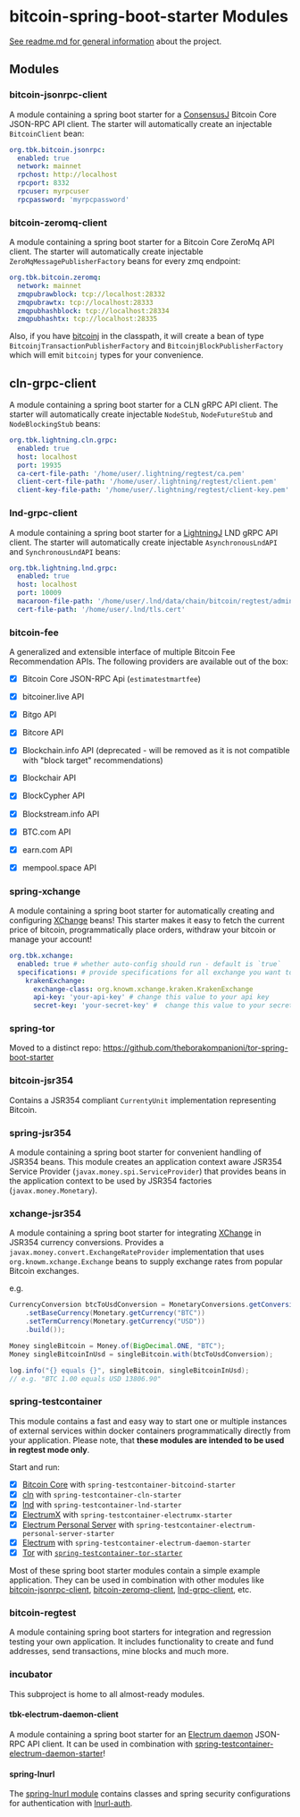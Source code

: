 bitcoin-spring-boot-starter Modules
===

[See readme.md for general information](readme.md) about the project.

## Modules

### bitcoin-jsonrpc-client
A module containing a spring boot starter for a [ConsensusJ](https://github.com/ConsensusJ/consensusj) Bitcoin Core JSON-RPC API client.
The starter will automatically create an injectable `BitcoinClient` bean:

```yaml
org.tbk.bitcoin.jsonrpc:
  enabled: true
  network: mainnet
  rpchost: http://localhost
  rpcport: 8332
  rpcuser: myrpcuser
  rpcpassword: 'myrpcpassword'
```


### bitcoin-zeromq-client
A module containing a spring boot starter for a Bitcoin Core ZeroMq API client.
The starter will automatically create injectable `ZeroMqMessagePublisherFactory` beans for every zmq endpoint:

```yaml
org.tbk.bitcoin.zeromq:
  network: mainnet
  zmqpubrawblock: tcp://localhost:28332
  zmqpubrawtx: tcp://localhost:28333
  zmqpubhashblock: tcp://localhost:28334
  zmqpubhashtx: tcp://localhost:28335
```

Also, if you have [bitcoinj](https://github.com/bitcoinj/bitcoinj) in the classpath, it will create a bean
of type `BitcoinjTransactionPublisherFactory` and `BitcoinjBlockPublisherFactory` which will emit `bitcoinj` types for your convenience.


## cln-grpc-client
A module containing a spring boot starter for a CLN gRPC API client.
The starter will automatically create injectable `NodeStub`, `NodeFutureStub` and `NodeBlockingStub` beans:

```yaml
org.tbk.lightning.cln.grpc:
  enabled: true
  host: localhost
  port: 19935
  ca-cert-file-path: '/home/user/.lightning/regtest/ca.pem'
  client-cert-file-path: '/home/user/.lightning/regtest/client.pem'
  client-key-file-path: '/home/user/.lightning/regtest/client-key.pem'
```


### lnd-grpc-client
A module containing a spring boot starter for a [LightningJ](https://www.lightningj.org/) LND gRPC API client.
The starter will automatically create injectable `AsynchronousLndAPI` and `SynchronousLndAPI` beans:

```yaml
org.tbk.lightning.lnd.grpc:
  enabled: true
  host: localhost
  port: 10009
  macaroon-file-path: '/home/user/.lnd/data/chain/bitcoin/regtest/admin.macaroon'
  cert-file-path: '/home/user/.lnd/tls.cert'
```


### bitcoin-fee
A generalized and extensible interface of multiple Bitcoin Fee Recommendation APIs.
The following providers are available out of the box:
- [x] Bitcoin Core JSON-RPC Api (`estimatestmartfee`)
- [x] bitcoiner.live API
- [x] Bitgo API
- [x] Bitcore API
- [x] Blockchain.info API (deprecated - will be removed as it is not compatible with "block target" recommendations)
- [x] Blockchair API
- [x] BlockCypher API
- [x] Blockstream.info API
- [x] BTC.com API
- [x] earn.com API
- [x] mempool.space API


### spring-xchange
A module containing a spring boot starter for automatically creating and configuring
[XChange]( https://github.com/knowm/XChange) beans!
This starter makes it easy to fetch the current price of bitcoin, programmatically place orders, withdraw your bitcoin
or manage your account!

```yaml
org.tbk.xchange:
  enabled: true # whether auto-config should run - default is `true`
  specifications: # provide specifications for all exchange you want to use - default is empty (no beans created)
    krakenExchange:
      exchange-class: org.knowm.xchange.kraken.KrakenExchange
      api-key: 'your-api-key' # change this value to your api key
      secret-key: 'your-secret-key' #  change this value to your secret key
```


### spring-tor
Moved to a distinct repo: https://github.com/theborakompanioni/tor-spring-boot-starter


### bitcoin-jsr354
Contains a JSR354 compliant `CurrentyUnit` implementation representing Bitcoin.


### spring-jsr354
A module containing a spring boot starter for convenient handling of JSR354 beans.
This module creates an application context aware JSR354 Service Provider (`javax.money.spi.ServiceProvider`)
that provides beans in the application context to be used by JSR354 factories (`javax.money.Monetary`).


### xchange-jsr354
A module containing a spring boot starter for integrating [XChange]( https://github.com/knowm/XChange)
in JSR354 currency conversions. Provides a
`javax.money.convert.ExchangeRateProvider` implementation that uses `org.knowm.xchange.Exchange` beans
to supply exchange rates from popular Bitcoin exchanges.

e.g.
```java
CurrencyConversion btcToUsdConversion = MonetaryConversions.getConversion(ConversionQueryBuilder.of()
    .setBaseCurrency(Monetary.getCurrency("BTC"))
    .setTermCurrency(Monetary.getCurrency("USD"))
    .build());

Money singleBitcoin = Money.of(BigDecimal.ONE, "BTC");
Money singleBitcoinInUsd = singleBitcoin.with(btcToUsdConversion);

log.info("{} equals {}", singleBitcoin, singleBitcoinInUsd);
// e.g. "BTC 1.00 equals USD 13806.90"
```


### spring-testcontainer
This module contains a fast and easy way to start one or multiple instances of external services within 
docker containers programmatically directly from your application.
Please note, that **these modules are intended to be used in regtest mode only**.

Start and run:
- [x] [Bitcoin Core](https://github.com/bitcoin/bitcoin) with `spring-testcontainer-bitcoind-starter`
- [x] [cln](https://github.com/ElementsProject/lightning) with `spring-testcontainer-cln-starter`
- [x] [lnd](https://github.com/LightningNetwork/lnd) with `spring-testcontainer-lnd-starter`
- [x] [ElectrumX](https://github.com/spesmilo/electrumx) with `spring-testcontainer-electrumx-starter`
- [x] [Electrum Personal Server](https://github.com/chris-belcher/electrum-personal-server) with `spring-testcontainer-electrum-personal-server-starter`
- [x] [Electrum](https://github.com/spesmilo/electrum) with `spring-testcontainer-electrum-daemon-starter`
- [x] [Tor](https://www.torproject.org/) with [`spring-testcontainer-tor-starter`](spring-testcontainer/spring-testcontainer-tor-starter)

Most of these spring boot starter modules contain a simple example application. 
They can be used in combination with other modules like [bitcoin-jsonrpc-client](#bitcoin-jsonrpc-client), 
[bitcoin-zeromq-client](#bitcoin-zeromq-client), [lnd-grpc-client](#lnd-grpc-client), etc.

### bitcoin-regtest
A module containing spring boot starters for integration and regression testing your own application.
It includes functionality to create and fund addresses, send transactions, mine blocks and much more.

### incubator
This subproject is home to all almost-ready modules.

#### tbk-electrum-daemon-client
A module containing a spring boot starter for an [Electrum daemon](https://github.com/spesmilo/electrum) JSON-RPC API client.
It can be used in combination with [spring-testcontainer-electrum-daemon-starter](#spring-testcontainer)!

#### spring-lnurl
The [spring-lnurl module](incubator/spring-lnurl) contains classes and spring security configurations for authentication with [lnurl-auth](https://github.com/fiatjaf/lnurl-rfc).

